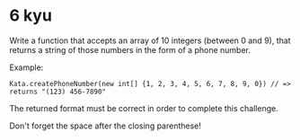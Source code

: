 # 6 kyu

Write a function that accepts an array of 10 integers (between 0 and 9), that returns a string of those numbers in the form of a phone number.

Example:

    Kata.createPhoneNumber(new int[] {1, 2, 3, 4, 5, 6, 7, 8, 9, 0}) // => returns "(123) 456-7890"

The returned format must be correct in order to complete this challenge.

Don't forget the space after the closing parenthese!
